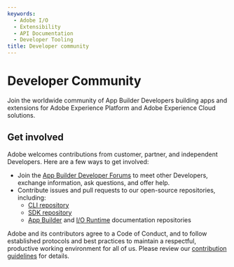 ```yaml
---
keywords:
  - Adobe I/O
  - Extensibility
  - API Documentation
  - Developer Tooling
title: Developer community
---
```


# Developer Community

Join the worldwide community of App Builder Developers building apps and extensions for Adobe Experience Platform and Adobe Experience Cloud solutions.

## Get involved

Adobe welcomes contributions from customer, partner, and independent Developers. Here are a few ways to get involved:

* Join the [App Builder Developer Forums](https://experienceleaguecommunities.adobe.com/t5/app-builder/ct-p/app-builder) to meet other Developers, exchange information, ask questions, and offer help.
* Contribute issues and pull requests to our open-source repositories, including:
  * [CLI repository](https://github.com/adobe/aio-cli)
  * [SDK repository]( https://github.com/adobe/aio-sdk)
  * [App Builder](https://github.com/AdobeDocs/app-builder) and [I/O Runtime](https://github.com/AdobeDocs/adobe-io-runtime) documentation repositories

Adobe and its contributors agree to a Code of Conduct, and to follow established protocols and best practices to maintain a respectful, productive working environment for all of us. Please review our [contribution guidelines](../guides/contribution_guide.md) for details.
